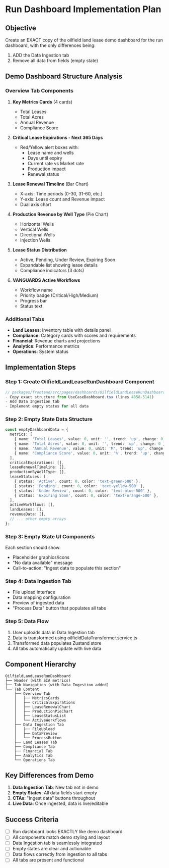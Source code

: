 # Run Dashboard Implementation Plan

## Objective
Create an EXACT copy of the oilfield land lease demo dashboard for the run dashboard, with the only differences being:
1. ADD the Data Ingestion tab
2. Remove all data from fields (empty state)

## Demo Dashboard Structure Analysis

### Overview Tab Components
1. **Key Metrics Cards** (4 cards)
   - Total Leases
   - Total Acres
   - Annual Revenue
   - Compliance Score

2. **Critical Lease Expirations - Next 365 Days**
   - Red/Yellow alert boxes with:
     - Lease name and wells
     - Days until expiry
     - Current rate vs Market rate
     - Production impact
     - Renewal status

3. **Lease Renewal Timeline** (Bar Chart)
   - X-axis: Time periods (0-30, 31-60, etc.)
   - Y-axis: Lease count and Revenue impact
   - Dual axis chart

4. **Production Revenue by Well Type** (Pie Chart)
   - Horizontal Wells
   - Vertical Wells
   - Directional Wells
   - Injection Wells

5. **Lease Status Distribution**
   - Active, Pending, Under Review, Expiring Soon
   - Expandable list showing lease details
   - Compliance indicators (3 dots)

6. **VANGUARDS Active Workflows**
   - Workflow name
   - Priority badge (Critical/High/Medium)
   - Progress bar
   - Status text

### Additional Tabs
- **Land Leases**: Inventory table with details panel
- **Compliance**: Category cards with scores and requirements
- **Financial**: Revenue charts and projections
- **Analytics**: Performance metrics
- **Operations**: System status

## Implementation Steps

### Step 1: Create OilfieldLandLeaseRunDashboard Component
```typescript
// packages/frontend/src/pages/dashboards/OilfieldLandLeaseRunDashboard.tsx
- Copy exact structure from UseCaseDashboard.tsx (lines 4858-5141)
- Add Data Ingestion tab
- Implement empty states for all data
```

### Step 2: Empty State Data Structure
```typescript
const emptyDashboardData = {
  metrics: [
    { name: 'Total Leases', value: 0, unit: '', trend: 'up', change: 0 },
    { name: 'Total Acres', value: 0, unit: '', trend: 'up', change: 0 },
    { name: 'Annual Revenue', value: 0, unit: 'M', trend: 'up', change: 0 },
    { name: 'Compliance Score', value: 0, unit: '%', trend: 'up', change: 0 },
  ],
  criticalExpirations: [],
  leaseRenewalTimeline: [],
  productionByWellType: [],
  leaseStatuses: [
    { status: 'Active', count: 0, color: 'text-green-500' },
    { status: 'Pending', count: 0, color: 'text-yellow-500' },
    { status: 'Under Review', count: 0, color: 'text-blue-500' },
    { status: 'Expiring Soon', count: 0, color: 'text-orange-500' },
  ],
  activeWorkflows: [],
  landLeases: [],
  revenueData: [],
  // ... other empty arrays
};
```

### Step 3: Empty State UI Components
Each section should show:
- Placeholder graphics/icons
- "No data available" message
- Call-to-action: "Ingest data to populate this section"

### Step 4: Data Ingestion Tab
- File upload interface
- Data mapping configuration
- Preview of ingested data
- "Process Data" button that populates all tabs

### Step 5: Data Flow
1. User uploads data in Data Ingestion tab
2. Data is transformed using oilfieldDataTransformer.service.ts
3. Transformed data populates Zustand store
4. All tabs automatically update with live data

## Component Hierarchy
```
OilfieldLandLeaseRunDashboard
├── Header (with SIA metrics)
├── Tab Navigation (with Data Ingestion added)
└── Tab Content
    ├── Overview Tab
    │   ├── MetricsCards
    │   ├── CriticalExpirations
    │   ├── LeaseRenewalChart
    │   ├── ProductionPieChart
    │   ├── LeaseStatusList
    │   └── ActiveWorkflows
    ├── Data Ingestion Tab
    │   ├── FileUpload
    │   ├── DataPreview
    │   └── ProcessButton
    ├── Land Leases Tab
    ├── Compliance Tab
    ├── Financial Tab
    ├── Analytics Tab
    └── Operations Tab
```

## Key Differences from Demo
1. **Data Ingestion Tab**: New tab not in demo
2. **Empty States**: All data fields start empty
3. **CTAs**: "Ingest data" buttons throughout
4. **Live Data**: Once ingested, data is live/editable

## Success Criteria
- [ ] Run dashboard looks EXACTLY like demo dashboard
- [ ] All components match demo styling and layout
- [ ] Data Ingestion tab is seamlessly integrated
- [ ] Empty states are clear and actionable
- [ ] Data flows correctly from ingestion to all tabs
- [ ] All tabs are present and functional